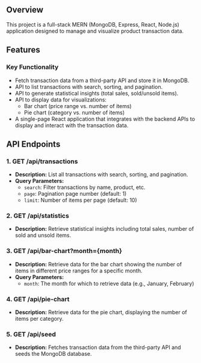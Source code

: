 ## Overview

This project is a full-stack MERN (MongoDB, Express, React, Node.js) application designed to manage and visualize product transaction data.

## Features

### Key Functionality
* Fetch transaction data from a third-party API and store it in MongoDB.
* API to list transactions with search, sorting, and pagination.
* API to generate statistical insights (total sales, sold/unsold items).
* API to display data for visualizations:
    * Bar chart (price range vs. number of items)
    * Pie chart (category vs. number of items)
* A single-page React application that integrates with the backend APIs to display and interact with the transaction data.

## API Endpoints

### 1. GET /api/transactions
* **Description:** List all transactions with search, sorting, and pagination.
* **Query Parameters:**
    * `search`: Filter transactions by name, product, etc.
    * `page`: Pagination page number (default: 1)
    * `limit`: Number of items per page (default: 10)

### 2. GET /api/statistics
* **Description:** Retrieve statistical insights including total sales, number of sold and unsold items.

### 3. GET /api/bar-chart?month={month}
* **Description:** Retrieve data for the bar chart showing the number of items in different price ranges for a specific month.
* **Query Parameters:**
    * `month`: The month for which to retrieve data (e.g., January, February)

### 4. GET /api/pie-chart
* **Description:** Retrieve data for the pie chart, displaying the number of items per category.

### 5. GET /api/seed
* **Description:** Fetches transaction data from the third-party API and seeds the MongoDB database.
